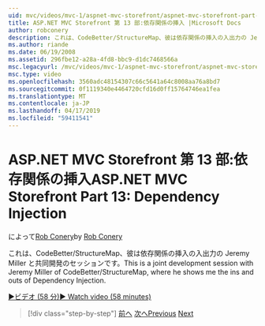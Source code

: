 ```yaml
---
uid: mvc/videos/mvc-1/aspnet-mvc-storefront/aspnet-mvc-storefront-part-13-dependency-injection
title: ASP.NET MVC Storefront 第 13 部:依存関係の挿入 |Microsoft Docs
author: robconery
description: これは、CodeBetter/StructureMap、彼は依存関係の挿入の入出力の Jeremy Miller と共同開発のセッションです。
ms.author: riande
ms.date: 06/19/2008
ms.assetid: 296fbe12-a28a-4fd8-bbc9-d1dc7468566a
msc.legacyurl: /mvc/videos/mvc-1/aspnet-mvc-storefront/aspnet-mvc-storefront-part-13-dependency-injection
msc.type: video
ms.openlocfilehash: 3560adc48154307c66c5641a64c8008aa76a8bd7
ms.sourcegitcommit: 0f1119340e4464720cfd16d0ff15764746ea1fea
ms.translationtype: MT
ms.contentlocale: ja-JP
ms.lasthandoff: 04/17/2019
ms.locfileid: "59411541"
---
```

# <a name="aspnet-mvc-storefront-part-13-dependency-injection"></a><span data-ttu-id="15e09-103">ASP.NET MVC Storefront 第 13 部:依存関係の挿入</span><span class="sxs-lookup"><span data-stu-id="15e09-103">ASP.NET MVC Storefront Part 13: Dependency Injection</span></span>

<span data-ttu-id="15e09-104">によって[Rob Conery](https://github.com/robconery)</span><span class="sxs-lookup"><span data-stu-id="15e09-104">by [Rob Conery](https://github.com/robconery)</span></span>

<span data-ttu-id="15e09-105">これは、CodeBetter/StructureMap、彼は依存関係の挿入の入出力の Jeremy Miller と共同開発のセッションです。</span><span class="sxs-lookup"><span data-stu-id="15e09-105">This is a joint development session with Jeremy Miller of CodeBetter/StructureMap, where he shows me the ins and outs of Dependency Injection.</span></span>

[<span data-ttu-id="15e09-106">&#9654;ビデオ (58 分)</span><span class="sxs-lookup"><span data-stu-id="15e09-106">&#9654; Watch video (58 minutes)</span></span>](https://channel9.msdn.com/Blogs/ASP-NET-Site-Videos/aspnet-mvc-storefront-part-13-dependency-injection)

> [!div class="step-by-step"]
> <span data-ttu-id="15e09-107">[前へ](aspnet-mvc-storefront-part-12-mocking.md)
> [次へ](aspnet-mvc-storefront-part-14-rich-client-interaction.md)</span><span class="sxs-lookup"><span data-stu-id="15e09-107">[Previous](aspnet-mvc-storefront-part-12-mocking.md)
[Next](aspnet-mvc-storefront-part-14-rich-client-interaction.md)</span></span>
